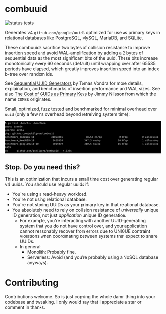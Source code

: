 # combuuid

![status tests](https://github.com/pckilgore/combuuid/actions/workflows/pr.yml/badge.svg)

Generates v4 `github.com/google/uuid`s optimized for use as primary keys in
relational databases like PostgreSQL, MySQL, MariaDB, and SQLite.

These combuuids sacrifice two bytes of collision resistance to improve insertion
speed and avoid WAL-amplification by adding a 2 bytes of sequential data as the 
most significant bits of the uuid. These bits increase monotonically every 60
seconds (default) until wrapping over after 65535 periods have elapsed, which
greatly improves insertion speed into an index b-tree over random ids.

See [Sequential UUID Generators](https://www.2ndquadrant.com/en/blog/sequential-uuid-generators/)
by Tomas Vondra for more details, explaination, and benchmarks of insertion
performance and WAL sizes. See also [The Cost of GUIDs as Primary Keys](https://www.informit.com/articles/article.aspx?p=25862)
by Jimmy Nilsson from which the name `COMB`s originates.

Small, optimized, fuzz tested and benchmarked for minimal overhead over `uuid`
(only a few ns overhead beyond retreiving system time):

![combuuid benchmarks vs. google/uuid](/bench.jpg)

## Stop. Do you need this?

This is an optimization that incurs a small time cost over generating regular v4
uuids. You should use regular uuids if:
 - You're using a read-heavy workload.
 - You're not using relational database.
 - You're not storing UUIDs as your primary key in that relational database.
 - You absolutely need to rely on collision resistance of *universally* unique
   ID generation, not just *application* unique ID generation.
    - For example, you're interacting with another UUID-generating system that
      you do not have control over, and your application cannot reasonably
      recover from errors due to UNIQUE contraint violations when coordinating
      between systems that expect to share UUIDs.
    - In general:
      - Monolith:   Probably fine.
      - Serverless: Avoid (and you're probably using a NoSQL database anyways).

# Contributing

Contributions welcome. So is just copying the whole damn thing into your
codebase and tweaking. I only would say that I appreciate a star or comment in
thanks.
